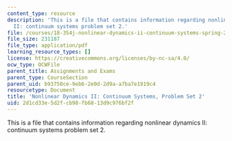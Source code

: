 ```yaml
---
content_type: resource
description: 'This is a file that contains information regarding nonlinear dynamics
  II: continuum systems problem set 2.'
file: /courses/18-354j-nonlinear-dynamics-ii-continuum-systems-spring-2015/2d1cd33e5d2fcb98fb6813d9c976bf2f_MIT18_354JS15_PSet2.pdf
file_size: 231187
file_type: application/pdf
learning_resource_types: []
license: https://creativecommons.org/licenses/by-nc-sa/4.0/
ocw_type: OCWFile
parent_title: Assignments and Exams
parent_type: CourseSection
parent_uid: b93750ce-9eb6-2e0d-2d9a-a7ba7e1919c4
resourcetype: Document
title: 'Nonlinear Dynamics II: Continuum Systems, Problem Set 2'
uid: 2d1cd33e-5d2f-cb98-fb68-13d9c976bf2f
---
```

This is a file that contains information regarding nonlinear dynamics II: continuum systems problem set 2.